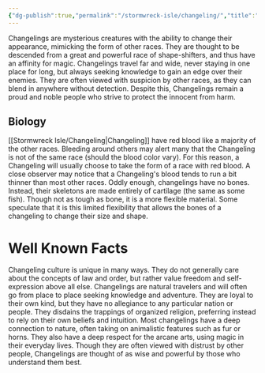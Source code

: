 ```yaml
---
{"dg-publish":true,"permalink":"/stormwreck-isle/changeling/","title":"Changeling","noteIcon":"Thing","created":"","updated":""}
---
```



Changelings are mysterious creatures with the ability to change their appearance, mimicking the form of other races. They are thought to be descended from a great and powerful race of shape-shifters, and thus have an affinity for magic. Changelings travel far and wide, never staying in one place for long, but always seeking knowledge to gain an edge over their enemies. They are often viewed with suspicion by other races, as they can blend in anywhere without detection. Despite this, Changelings remain a proud and noble people who strive to protect the innocent from harm.


## Biology
[[Stormwreck Isle/Changeling\|Changeling]] have red blood like a majority of the other races. Bleeding around others may alert many that the Changeling is not of the same race (should the blood color vary). For this reason, a Changeling will usually choose to take the form of a race with red blood. A close observer may notice that a Changeling's blood tends to run a bit thinner than most other races. Oddly enough, changelings have no bones. Instead, their skeletons are made entirely of cartilage (the same as some fish). Though not as tough as bone, it is a more flexible material. Some speculate that it is this limited flexibility that allows the bones of a changeling to change their size and shape.

# Well Known Facts
 Changeling culture is unique in many ways. They do not generally care about the concepts of law and order, but rather value freedom and self-expression above all else. Changelings are natural travelers and will often go from place to place seeking knowledge and adventure. They are loyal to their own kind, but they have no allegiance to any particular nation or people. They disdains the trappings of organized religion, preferring instead to rely on their own beliefs and intuition. Most changelings have a deep connection to nature, often taking on animalistic features such as fur or horns. They also have a deep respect for the arcane arts, using magic in their everyday lives. Though they are often viewed with distrust by other people, Changelings are thought of as wise and powerful by those who understand them best. 

